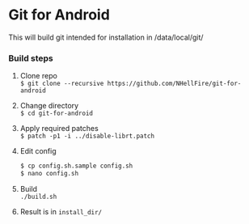 # Git for Android

This will build git intended for installation in /data/local/git/



### Build steps

1. Clone repo  
   `$ git clone --recursive https://github.com/NHellFire/git-for-android`
   

2. Change directory  
   `$ cd git-for-android`
   
3. Apply required patches  
  `$ patch -p1 -i ../disable-librt.patch`

4. Edit config  
   ```bash
   $ cp config.sh.sample config.sh
   $ nano config.sh
   ```

5. Build  
   `./build.sh`
   
   
6. Result is in `install_dir/`
